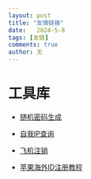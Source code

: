 ```yaml
---
layout: post
title: "友情链接"
date:   2024-5-8
tags: [友链]
comments: true
author: 无
---
```


<!-- more -->

# 工具库

- [随机密码生成](https://www.lddgo.net/string/randompassword)

- [自我IP查询](https://www.ip111.cn)

- [飞机注销](https://my.telegram.org/auth)

- [苹果海外ID注册教程](https://bitpie.zendesk.com/hc/zh-cn/articles/4402595605519-%E5%A6%82%E4%BD%95%E7%94%B3%E8%AF%B7%E8%8B%B9%E6%9E%9C%E6%B5%B7%E5%A4%96-Apple-ID)

